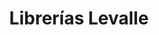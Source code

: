 ---
title: "Librerías Levalle"
url: /ciudad-autonoma-de-buenos-aires/librerias-levalle-2/
shop: Schreibwaren
---